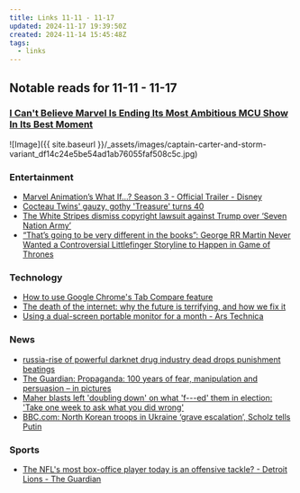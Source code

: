 ```yaml
---
title: Links 11-11 - 11-17
updated: 2024-11-17 19:39:50Z
created: 2024-11-14 15:45:48Z
tags:
  - links
---
```


## Notable reads for 11-11 - 11-17
### [I Can't Believe Marvel Is Ending Its Most Ambitious MCU Show In Its Best Moment](https://screenrant.com/marvel-mcu-show-ending-what-if/)

![Image]({{ site.baseurl }}/_assets/images/captain-carter-and-storm-variant_df14c24e5be54ad1ab76055faf508c5c.jpg)


### Entertainment
- [Marvel Animation’s What If…? Season 3 - Official Trailer - Disney](https://youtu.be/umiKiW4En9g?si=EEHYXl8QO1Iul61d)
- [Cocteau Twins' gauzy, gothy 'Treasure' turns 40](https://www.brooklynvegan.com/cocteau-twins-gauzy-gothy-treasure-turns-40)
- [The White Stripes dismiss copyright lawsuit against Trump over ‘Seven Nation Army’](https://www.metrotimes.com/news/the-white-stripes-dismiss-copyright-lawsuit-against-trump-over-seven-nation-army-37831791)
- [“That’s going to be very different in the books”: George RR Martin Never Wanted a Controversial Littlefinger Storyline to Happen in Game of Thrones](https://search.app?link=https%3A%2F%2Ffandomwire.com%2Fthats-going-to-be-very-different-in-the-books-george-rr-martin-never-wanted-a-controversial-littlefinger-storyline-to-happen-in-game-of-thrones%2F&utm_campaign=aga&utm_source=agsadl2%2Csh%2Fx%2Fgs%2Fm2%2F4)   
### Technology
- [How to use Google Chrome's Tab Compare feature](https://search.app?link=https%3A%2F%2Fwww.androidpolice.com%2Fhow-to-google-chrome-tab-compare%2F&utm_campaign=aga&utm_source=agsadl2%2Csh%2Fx%2Fgs%2Fm2%2F4)
- [The death of the internet: why the future is terrifying, and how we fix it](https://www.techradar.com/computing/internet/the-death-of-the-internet-why-the-future-is-terrifying-and-how-we-fix-it)
- [Using a dual-screen portable monitor for a month - Ars Technica](https://arstechnica.com/gadgets/2024/11/after-working-with-a-dual-screen-portable-monitor-for-a-month-im-a-believer/)
### News
- [russia-rise of powerful darknet drug industry dead drops punishment beatings](https://www.theguardian.com/world/2024/nov/14/russia-rise-of-powerful-darknet-drug-industry-dead-drops-punishment-beatings?CMP=share_btn_url)
- [The Guardian: Propaganda: 100 years of fear, manipulation and persuasion – in pictures](https://www.theguardian.com/artanddesign/gallery/2024/nov/12/propaganda-100-years-of-fear-manipulation-and-persuasion-in-pictures) 
- [Maher blasts left 'doubling down' on what 'f---ed' them in election: 'Take one week to ask what you did wrong'
](https://www.foxnews.com/media/maher-blasts-left-doubling-down-what-f-ed-them-election-take-one-week-ask-what-you-did-wrong)
- [BBC.com: North Korean troops in Ukraine ‘grave escalation’, Scholz tells Putin
](https://www.bbc.com/news/articles/c75lxypz7wqo)
### Sports
- [The NFL's most box-office player today is an offensive tackle? - Detroit Lions - The Guardian](https://search.app?link=https%3A%2F%2Fwww.theguardian.com%2Fsport%2F2024%2Fnov%2F14%2Fpenei-sewell-nfl-best-player-detroit-lions&utm_campaign=aga&utm_source=agsadl2%2Csh%2Fx%2Fgs%2Fm2%2F4)